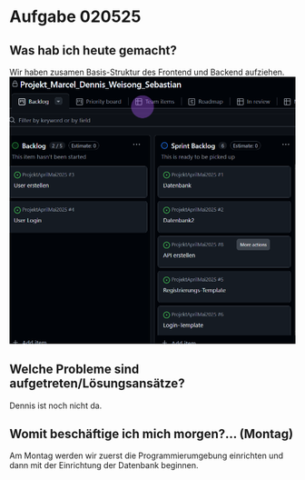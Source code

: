 # Aufgabe 020525

## Was hab ich heute gemacht?

Wir haben zusamen Basis-Struktur des Frontend und Backend aufziehen.
![Backlog](/images/Screenshot%202025-05-02%20135403.png)

## Welche Probleme sind aufgetreten/Lösungsansätze?

Dennis ist noch nicht da.

## Womit beschäftige ich mich morgen?... (Montag)

Am Montag werden wir zuerst die Programmierumgebung einrichten und dann mit der Einrichtung der Datenbank beginnen.
